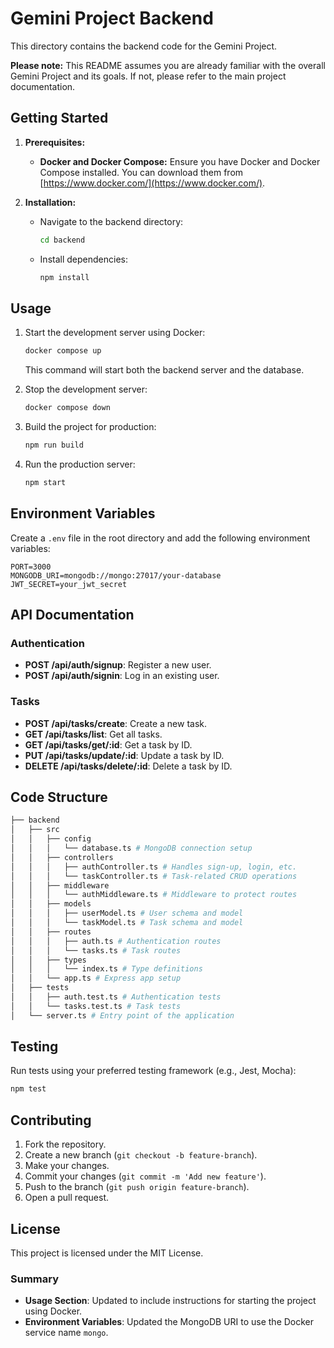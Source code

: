 # Gemini Project Backend

This directory contains the backend code for the Gemini Project.

**Please note:** This README assumes you are already familiar with the overall Gemini Project and its goals. If not, please refer to the main project documentation.

## Getting Started

1. **Prerequisites:**

   - **Docker and Docker Compose:** Ensure you have Docker and Docker Compose installed. You can download them from [https://www.docker.com/](https://www.docker.com/).

2. **Installation:**

   - Navigate to the backend directory:

     ```bash
     cd backend
     ```

   - Install dependencies:
     ```bash
     npm install
     ```

## Usage

1. Start the development server using Docker:

   ```bash
   docker compose up
   ```

   This command will start both the backend server and the database.

2. Stop the development server:

   ```bash
   docker compose down
   ```

3. Build the project for production:

   ```bash
   npm run build
   ```

4. Run the production server:
   ```bash
   npm start
   ```

## Environment Variables

Create a `.env` file in the root directory and add the following environment variables:

```env
PORT=3000
MONGODB_URI=mongodb://mongo:27017/your-database
JWT_SECRET=your_jwt_secret
```

## API Documentation

### Authentication

- **POST /api/auth/signup**: Register a new user.
- **POST /api/auth/signin**: Log in an existing user.

### Tasks

- **POST /api/tasks/create**: Create a new task.
- **GET /api/tasks/list**: Get all tasks.
- **GET /api/tasks/get/:id**: Get a task by ID.
- **PUT /api/tasks/update/:id**: Update a task by ID.
- **DELETE /api/tasks/delete/:id**: Delete a task by ID.

## Code Structure

```bash
├── backend
│   ├── src
│   │   ├── config
│   │   │   └── database.ts # MongoDB connection setup
│   │   ├── controllers
│   │   │   ├── authController.ts # Handles sign-up, login, etc.
│   │   │   └── taskController.ts # Task-related CRUD operations
│   │   ├── middleware
│   │   │   └── authMiddleware.ts # Middleware to protect routes
│   │   ├── models
│   │   │   ├── userModel.ts # User schema and model
│   │   │   └── taskModel.ts # Task schema and model
│   │   ├── routes
│   │   │   ├── auth.ts # Authentication routes
│   │   │   └── tasks.ts # Task routes
│   │   ├── types
│   │   │   └── index.ts # Type definitions
│   │   └── app.ts # Express app setup
│   ├── tests
│   │   ├── auth.test.ts # Authentication tests
│   │   └── tasks.test.ts # Task tests
│   └── server.ts # Entry point of the application
```

## Testing

Run tests using your preferred testing framework (e.g., Jest, Mocha):

```bash
npm test
```

## Contributing

1. Fork the repository.
2. Create a new branch (`git checkout -b feature-branch`).
3. Make your changes.
4. Commit your changes (`git commit -m 'Add new feature'`).
5. Push to the branch (`git push origin feature-branch`).
6. Open a pull request.

## License

This project is licensed under the MIT License.

### Summary

- **Usage Section**: Updated to include instructions for starting the project using Docker.
- **Environment Variables**: Updated the MongoDB URI to use the Docker service name `mongo`.
